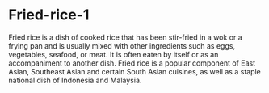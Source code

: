 # Fried-rice-1
Fried rice is a dish of cooked rice that has been stir-fried in a wok or a frying pan and is usually mixed with other ingredients such as eggs, vegetables, seafood, or meat. It is often eaten by itself or as an accompaniment to another dish.
 Fried rice is a popular component of East Asian, Southeast Asian and certain South Asian cuisines, as well as a staple national dish of Indonesia and Malaysia.


